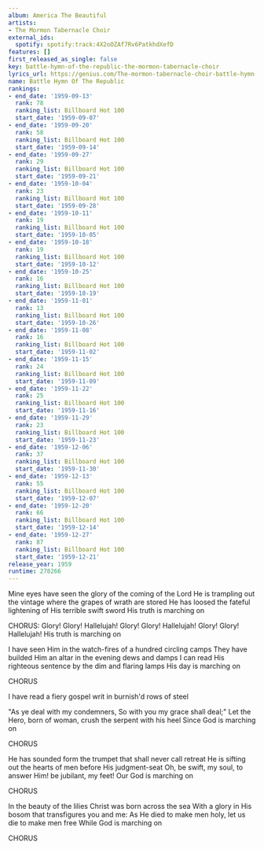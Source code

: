 ```yaml
---
album: America The Beautiful
artists:
- The Mormon Tabernacle Choir
external_ids:
  spotify: spotify:track:4X2oOZAf7Rv6PatkhdXefD
features: []
first_released_as_single: false
key: battle-hymn-of-the-republic-the-mormon-tabernacle-choir
lyrics_url: https://genius.com/The-mormon-tabernacle-choir-battle-hymn-of-the-republic-lyrics
name: Battle Hymn Of The Republic
rankings:
- end_date: '1959-09-13'
  rank: 78
  ranking_list: Billboard Hot 100
  start_date: '1959-09-07'
- end_date: '1959-09-20'
  rank: 58
  ranking_list: Billboard Hot 100
  start_date: '1959-09-14'
- end_date: '1959-09-27'
  rank: 29
  ranking_list: Billboard Hot 100
  start_date: '1959-09-21'
- end_date: '1959-10-04'
  rank: 23
  ranking_list: Billboard Hot 100
  start_date: '1959-09-28'
- end_date: '1959-10-11'
  rank: 19
  ranking_list: Billboard Hot 100
  start_date: '1959-10-05'
- end_date: '1959-10-18'
  rank: 19
  ranking_list: Billboard Hot 100
  start_date: '1959-10-12'
- end_date: '1959-10-25'
  rank: 16
  ranking_list: Billboard Hot 100
  start_date: '1959-10-19'
- end_date: '1959-11-01'
  rank: 13
  ranking_list: Billboard Hot 100
  start_date: '1959-10-26'
- end_date: '1959-11-08'
  rank: 16
  ranking_list: Billboard Hot 100
  start_date: '1959-11-02'
- end_date: '1959-11-15'
  rank: 24
  ranking_list: Billboard Hot 100
  start_date: '1959-11-09'
- end_date: '1959-11-22'
  rank: 25
  ranking_list: Billboard Hot 100
  start_date: '1959-11-16'
- end_date: '1959-11-29'
  rank: 23
  ranking_list: Billboard Hot 100
  start_date: '1959-11-23'
- end_date: '1959-12-06'
  rank: 37
  ranking_list: Billboard Hot 100
  start_date: '1959-11-30'
- end_date: '1959-12-13'
  rank: 55
  ranking_list: Billboard Hot 100
  start_date: '1959-12-07'
- end_date: '1959-12-20'
  rank: 66
  ranking_list: Billboard Hot 100
  start_date: '1959-12-14'
- end_date: '1959-12-27'
  rank: 87
  ranking_list: Billboard Hot 100
  start_date: '1959-12-21'
release_year: 1959
runtime: 278266
---
```

Mine eyes have seen the glory of the coming of the Lord
He is trampling out the vintage where the grapes of wrath are stored
He has loosed the fateful lightening of His terrible swift sword
His truth is marching on

CHORUS:
Glory! Glory! Hallelujah!
Glory! Glory! Hallelujah!
Glory! Glory! Hallelujah!
His truth is marching on

I have seen Him in the watch-fires of a hundred circling camps
They have builded Him an altar in the evening dews and damps
I can read His righteous sentence by the dim and flaring lamps
His day is marching on

CHORUS

I have read a fiery gospel writ in burnish'd rows of steel

"As ye deal with my condemners, So with you my grace shall deal;"
Let the Hero, born of woman, crush the serpent with his heel
Since God is marching on

CHORUS

He has sounded form the trumpet that shall never call retreat
He is sifting out the hearts of men before His judgment-seat
Oh, be swift, my soul, to answer Him! be jubilant, my feet!
Our God is marching on

CHORUS

In the beauty of the lilies Christ was born across the sea
With a glory in His bosom that transfigures you and me:
As He died to make men holy, let us die to make men free
While God is marching on

CHORUS
